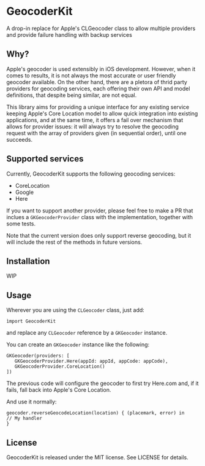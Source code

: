 # GeocoderKit

A drop-in replace for Apple's CLGeocoder class to allow multiple providers and provide failure handling with backup services

## Why?
Apple's geocoder is used extensibly in iOS development. However, when it comes to results, it is not always the most accurate or user friendly geocoder available. On the other hand, there are a pletora of thrid party providers for geocoding services, each offering their own API and model definitions, that despite being similar, are not equal. 

This library aims for providing a unique interface for any existing service keeping Apple's Core Location model to allow quick integration into existing applications, and at the same time, it offers a fail over mechanism that allows for provider issues: it will always try to resolve the geocoding request with the array of providers given (in sequential order), until one succeeds.


## Supported services
Currently, GeocoderKit supports the following geocoding services:

- CoreLocation 
- Google
- Here

If you want to support another provider, please feel free to make a PR that inclues a `GKGeocoderProvider`  class with the implementation, together with some tests.

Note that the current version does only support reverse geocoding, but it will include the rest of the methods in future versions.

## Installation
WIP

## Usage

Wherever you are using the `CLGeocoder` class, just add:

```ìmport GeocoderKit```

and replace any `CLGeocoder` reference by a `GKGeocoder`  instance.

You can create an `GKGeocoder` instance like the following:

```
GKGeocoder(providers: [
   GKGeocoderProvider.Here(appId: appId, appCode: appCode),
   GKGeocoderProvider.CoreLocation()
])
```
The previous code will configure the geocoder to first try Here.com and, if it fails, fall back into Apple's Core Location.  

And use it normally:

```
geocoder.reverseGeocodeLocation(location) { (placemark, error) in
// My handler
}
```

## License
GeocoderKit is released under the MIT license. See LICENSE for details.
